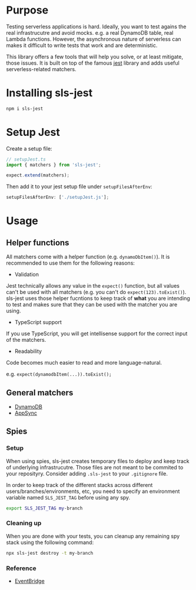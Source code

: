 # Purpose

Testing serverless applications is hard. Ideally, you want to test agains the real infrastrucutre and avoid mocks. e.g. a real DynamoDB table, real Lambda functions. However, the asynchronous nature of serverless can makes it difficult to write tests that work and are deterministic.

This library offers a few tools that will help you solve, or at least mitigate, those issues. It is built on top of the famous [jest](https://jestjs.io/docs/getting-started) library and adds useful serverless-related matchers.

# Installing sls-jest

```bash
npm i sls-jest
```

# Setup Jest

Create a setup file:

```ts
// setupJest.ts
import { matchers } from 'sls-jest';

expect.extend(matchers);
```

Then add it to your jest setup file under `setupFilesAfterEnv`:

```ts
setupFilesAfterEnv: ['./setupJest.js'];
```

# Usage

## Helper functions

All matchers come with a helper function (e.g. `dynamoDbItem()`). It is recommended to use them for the following reasons:

- Validation

Jest technically allows any value in the `expect()` function, but all values can't be used with all matchers (e.g. you can't do `expect(123).toExist()`). sls-jest uses those helper fucntions to keep track of **what** you are intending to test and makes sure that they can be used with the matcher you are using.

- TypeScript support

If you use TypeScript, you will get intellisense support for the correct input of the matchers.

- Readability

Code becomes much easier to read and more language-natural.

e.g. `expect(dynamodbItem(...)).toExist();`

## General matchers

- [DynamoDB](doc/matchers/dynamodb.md)
- [AppSync](doc/matchers/appsync.md)

## Spies

### Setup

When using spies, sls-jest creates temporary files to deploy and keep track of underlying infrastrucutre. Those files are not meant to be commited to your reposityry. Consider adding `.sls-jest` to your `.gitignore` file.

In order to keep track of the different stacks across different users/branches/environments, etc, you need to specify an environment variable named `SLS_JEST_TAG` before using any spy.

```bash
export SLS_JEST_TAG my-branch
```

### Cleaning up

When you are done with your tests, you can cleanup any remaining spy stack using the following command:

```bash
npx sls-jest destroy -t my-branch
```

### Reference

- [EventBridge](doc/spies/eventbridge.md)

